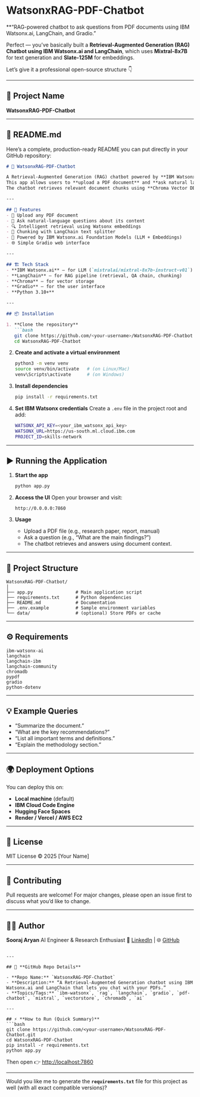 # WatsonxRAG-PDF-Chatbot
**“RAG-powered chatbot to ask questions from PDF documents using IBM Watsonx.ai, LangChain, and Gradio.”

Perfect — you’ve basically built a **Retrieval-Augmented Generation (RAG) Chatbot using IBM Watsonx.ai and LangChain**, which uses **Mixtral-8x7B** for text generation and **Slate-125M** for embeddings.

Let’s give it a professional open-source structure 👇

---

## 🧠 **Project Name**

**WatsonxRAG-PDF-Chatbot**

---

## 📝 **README.md**

Here’s a complete, production-ready README you can put directly in your GitHub repository:

````markdown
# 🤖 WatsonxRAG-PDF-Chatbot

A Retrieval-Augmented Generation (RAG) chatbot powered by **IBM Watsonx.ai**, **LangChain**, and **Gradio**.  
This app allows users to **upload a PDF document** and **ask natural language questions** about its content.  
The chatbot retrieves relevant document chunks using **Chroma Vector DB** and answers using **Mixtral-8x7B-Instruct** hosted on IBM Watsonx.ai.

---

## 🚀 Features
- 📄 Upload any PDF document
- 💬 Ask natural-language questions about its content
- 🔍 Intelligent retrieval using Watsonx embeddings
- 🧩 Chunking with LangChain text splitter
- 🧠 Powered by IBM Watsonx.ai Foundation Models (LLM + Embeddings)
- 🌐 Simple Gradio web interface

---

## 🏗️ Tech Stack
- **IBM Watsonx.ai** – for LLM (`mistralai/mixtral-8x7b-instruct-v01`) and embeddings (`ibm/slate-125m-english-rtrvr`)
- **LangChain** – for RAG pipeline (retrieval, QA chain, chunking)
- **Chroma** – for vector storage
- **Gradio** – for the user interface
- **Python 3.10+**

---

## 📦 Installation

1. **Clone the repository**
   ```bash
   git clone https://github.com/<your-username>/WatsonxRAG-PDF-Chatbot.git
   cd WatsonxRAG-PDF-Chatbot
````

2. **Create and activate a virtual environment**

   ```bash
   python3 -m venv venv
   source venv/bin/activate   # (on Linux/Mac)
   venv\Scripts\activate      # (on Windows)
   ```

3. **Install dependencies**

   ```bash
   pip install -r requirements.txt
   ```

4. **Set IBM Watsonx credentials**
   Create a `.env` file in the project root and add:

   ```bash
   WATSONX_API_KEY=<your_ibm_watsonx_api_key>
   WATSONX_URL=https://us-south.ml.cloud.ibm.com
   PROJECT_ID=skills-network
   ```

---

## ▶️ Running the Application

1. **Start the app**

   ```bash
   python app.py
   ```

2. **Access the UI**
   Open your browser and visit:

   ```
   http://0.0.0.0:7860
   ```

3. **Usage**

   * Upload a PDF file (e.g., research paper, report, manual)
   * Ask a question (e.g., “What are the main findings?”)
   * The chatbot retrieves and answers using document context.

---

## 🧩 Project Structure

```
WatsonxRAG-PDF-Chatbot/
│
├── app.py                # Main application script
├── requirements.txt      # Python dependencies
├── README.md             # Documentation
├── .env.example          # Sample environment variables
└── data/                 # (optional) Store PDFs or cache
```

---

## ⚙️ Requirements

```
ibm-watsonx-ai
langchain
langchain-ibm
langchain-community
chromadb
pypdf
gradio
python-dotenv
```

---

## 💡 Example Queries

* “Summarize the document.”
* “What are the key recommendations?”
* “List all important terms and definitions.”
* “Explain the methodology section.”

---

## 🌍 Deployment Options

You can deploy this on:

* **Local machine** (default)
* **IBM Cloud Code Engine**
* **Hugging Face Spaces**
* **Render / Vercel / AWS EC2**

---

## 📜 License

MIT License © 2025 [Your Name]

---

## 🤝 Contributing

Pull requests are welcome!
For major changes, please open an issue first to discuss what you’d like to change.

---

## 🧑‍💻 Author

**Sooraj Aryan**
AI Engineer & Research Enthusiast
💼 [LinkedIn](https://www.linkedin.com/) | 🌐 [GitHub](https://github.com/<your-username>)

````

---

## 🧾 **GitHub Repo Details**

- **Repo Name:** `WatsonxRAG-PDF-Chatbot`
- **Description:** “A Retrieval-Augmented Generation chatbot using IBM Watsonx.ai and LangChain that lets you chat with your PDFs.”
- **Topics/Tags:** `ibm-watsonx`, `rag`, `langchain`, `gradio`, `pdf-chatbot`, `mixtral`, `vectorstore`, `chromadb`, `ai`

---

## ⚡ **How to Run (Quick Summary)**
```bash
git clone https://github.com/<your-username>/WatsonxRAG-PDF-Chatbot.git
cd WatsonxRAG-PDF-Chatbot
pip install -r requirements.txt
python app.py
````

Then open 👉 [http://localhost:7860](http://localhost:7860)

---

Would you like me to generate the **`requirements.txt`** file for this project as well (with all exact compatible versions)?
